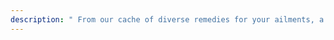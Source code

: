 ```yaml
---
description: " From our cache of diverse remedies for your ailments, a few needed to deserve a special mention. Go ahead, take a look."
---
```

